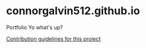 # connorgalvin512.github.io
Portfolio
Yo what's up?

[Contribution guidelines for this project](docs/text_analyzer.py)
